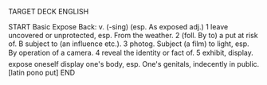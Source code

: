 TARGET DECK
ENGLISH

START
Basic
Expose
Back: v. (-sing) (esp. As exposed adj.) 1 leave uncovered or unprotected, esp. From the weather. 2 (foll. By to) a put at risk of. B subject to (an influence etc.). 3 photog. Subject (a film) to light, esp. By operation of a camera. 4 reveal the identity or fact of. 5 exhibit, display.  expose oneself display one's body, esp. One's genitals, indecently in public. [latin pono put]
END
